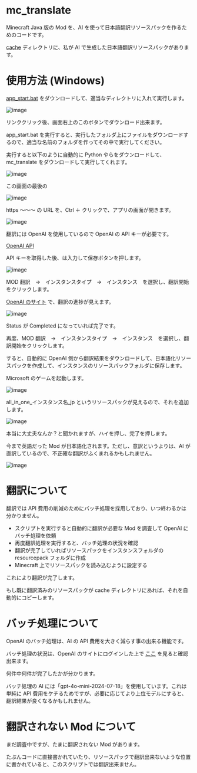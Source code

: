 # mc_translate
Minecraft Java 版の Mod を、AI を使って日本語翻訳リソースパックを作るためのコードです。

[cache](/cache) ディレクトリに、私が AI で生成した日本語翻訳リソースパックがあります。

# 使用方法 (Windows)

[app_start.bat](windows/app_start.bat) をダウンロードして、適当なディレクトリに入れて実行します。

![image](https://github.com/user-attachments/assets/aecda3f5-e108-4db7-8a95-0863de3fce0c)

リンククリック後、画面右上のこのボタンでダウンロード出来ます。

app_start.bat を実行すると、実行したフォルダ上にファイルをダウンロードするので、適当な名前のフォルダを作ってその中で実行してください。

実行すると以下のように自動的に Python やらをダウンロードして、mc_translate をダウンロードして実行してくれます。

![image](https://github.com/user-attachments/assets/045ea1e7-96dc-40ac-9169-47d6d661c1d8)

この画面の最後の

![image](https://github.com/user-attachments/assets/175d800c-d947-4bc1-90fb-d345cb5f2eac)

https ～～～ の URL を、Ctrl ＋ クリックで、アプリの画面が開きます。

![image](https://github.com/user-attachments/assets/d06f6e75-6447-474b-8d4e-0eafd3356e99)

翻訳には OpenAI を使用しているので OpenAI の API キーが必要です。

[OpenAI API](https://platform.openai.com/api-keys)

API キーを取得した後、は入力して保存ボタンを押します。

![image](https://github.com/user-attachments/assets/dba28eb8-d2a3-4bcf-ad3a-c5f86d567301)

MOD 翻訳　→　インスタンスタイプ　→　インスタンス　を選択し、翻訳開始をクリックします。

[OpenAI のサイト](https://platform.openai.com/batches) で、翻訳の進捗が見えます。

![image](https://github.com/user-attachments/assets/1e621e14-afec-473f-8dfd-9ab114c32cde)

Status が Completed になっていれば完了です。

再度、MOD 翻訳　→　インスタンスタイプ　→　インスタンス　を選択し、翻訳開始をクリックします。

すると、自動的に OpenAI 側から翻訳結果をダウンロードして、日本語化リソースパックを作成して、インスタンスのリソースパックフォルダに保存します。

Microsoft のゲームを起動します。

![image](https://github.com/user-attachments/assets/8dd3e223-eb7a-41e2-89d7-fb38bd26b983)

all_in_one_インスタンス名_jp というリソースパックが見えるので、それを追加します。

![image](https://github.com/user-attachments/assets/d8d83a2b-d8df-4941-9d22-bf8d1d8aa327)

本当に大丈夫なんか？と聞かれますが、ハイを押し、完了を押します。

今まで英語だった Mod が日本語化されます。ただし、意訳というよりは、AI が直訳しているので、不正確な翻訳がふくまれるかもしれません。

![image](https://github.com/user-attachments/assets/03a53f64-3fb8-4a4e-b749-9725e6e8d63f)



# 翻訳について

翻訳では API 費用の削減のためにバッチ処理を採用しており、いつ終わるかは分かりません。

- スクリプトを実行すると自動的に翻訳が必要な Mod を調査して OpenAI にバッチ処理を依頼
- 再度翻訳処理を実行すると、バッチ処理の状況を確認
- 翻訳が完了していればリソースパックをインスタンスフォルダの resourcepack フォルダに作成
- Minecraft 上でリソースパックを読み込むように設定する

これにより翻訳が完了します。

もし既に翻訳済みのリソースパックが cache ディレクトリにあれば、それを自動的にコピーします。

# バッチ処理について

OpenAI のバッチ処理は、AI の API 費用を大きく減らす事の出来る機能です。

バッチ処理の状況は、OpenAI のサイトにログインした上で [ここ](https://platform.openai.com/batches) を見ると確認出来ます。

何件中何件が完了したかが分かります。

バッチ処理の AI には「gpt-4o-mini-2024-07-18」を使用しています。これは単純に API 費用をケチるためですが、必要に応じてより上位モデルにすると、翻訳結果が良くなるかもしれません。

# 翻訳されない Mod について

まだ調査中ですが、たまに翻訳されない Mod があります。

たぶんコードに直接書かれていたり、リソースパックで翻訳出来ないような位置に書かれていると、このスクリプトでは翻訳出来ません。
